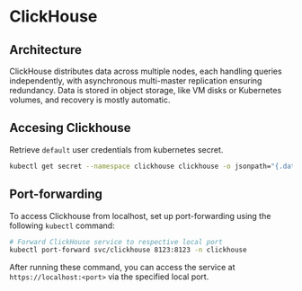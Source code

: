 # ClickHouse

## Architecture

ClickHouse distributes data across multiple nodes, each handling queries independently, with asynchronous multi-master replication ensuring redundancy. Data is stored in object storage, like VM disks or Kubernetes volumes, and recovery is mostly automatic.

## Accesing Clickhouse

Retrieve `default` user credentials from kubernetes secret.

```bash
kubectl get secret --namespace clickhouse clickhouse -o jsonpath="{.data.admin-password}" | base64 -d; echo
```

## Port-forwarding

To access Clickhouse from localhost, set up port-forwarding using the following `kubectl` command:

```bash
# Forward ClickHouse service to respective local port
kubectl port-forward svc/clickhouse 8123:8123 -n clickhouse
```

After running these command, you can access the service at `https://localhost:<port>` via the specified local port.